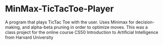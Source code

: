 # MinMax-TicTacToe-Player

A program that plays TicTac Toe with the user. Uses Minimax for decision-making, and alpha-beta pruning in order to optimize moves.
This was a class project for the online course CS50 Introduction to Artificial Intelligence from Harvard University
